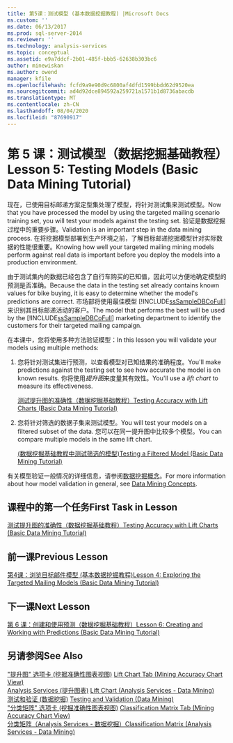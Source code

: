 ```yaml
---
title: 第5课：测试模型 (基本数据挖掘教程) |Microsoft Docs
ms.custom: ''
ms.date: 06/13/2017
ms.prod: sql-server-2014
ms.reviewer: ''
ms.technology: analysis-services
ms.topic: conceptual
ms.assetid: e9a7ddcf-2b01-485f-bbb5-62638b303bc6
author: minewiskan
ms.author: owend
manager: kfile
ms.openlocfilehash: fcfd9a9e90d9c6800af4dfd1599bbdd62d9520ea
ms.sourcegitcommit: ad4d92dce894592a259721a1571b1d8736abacdb
ms.translationtype: MT
ms.contentlocale: zh-CN
ms.lasthandoff: 08/04/2020
ms.locfileid: "87690917"
---
```

# <a name="lesson-5-testing-models-basic-data-mining-tutorial"></a><span data-ttu-id="b6b56-102">第 5 课：测试模型（数据挖掘基础教程）</span><span class="sxs-lookup"><span data-stu-id="b6b56-102">Lesson 5: Testing Models (Basic Data Mining Tutorial)</span></span>
  <span data-ttu-id="b6b56-103">现在，已使用目标邮递方案定型集处理了模型，将针对测试集来测试模型。</span><span class="sxs-lookup"><span data-stu-id="b6b56-103">Now that you have processed the model by using the targeted mailing scenario training set, you will test your models against the testing set.</span></span> <span data-ttu-id="b6b56-104">验证是数据挖掘过程中的重要步骤。</span><span class="sxs-lookup"><span data-stu-id="b6b56-104">Validation is an important step in the data mining process.</span></span> <span data-ttu-id="b6b56-105">在将挖掘模型部署到生产环境之前，了解目标邮递挖掘模型针对实际数据的性能很重要。</span><span class="sxs-lookup"><span data-stu-id="b6b56-105">Knowing how well your targeted mailing mining models perform against real data is important before you deploy the models into a production environment.</span></span>  
  
 <span data-ttu-id="b6b56-106">由于测试集内的数据已经包含了自行车购买的已知值，因此可以方便地确定模型的预测是否准确。</span><span class="sxs-lookup"><span data-stu-id="b6b56-106">Because the data in the testing set already contains known values for bike buying, it is easy to determine whether the model's predictions are correct.</span></span> <span data-ttu-id="b6b56-107">市场部将使用最佳模型 [!INCLUDE[ssSampleDBCoFull](../includes/sssampledbcofull-md.md)] 来识别其目标邮递活动的客户。</span><span class="sxs-lookup"><span data-stu-id="b6b56-107">The model that performs the best will be used by the [!INCLUDE[ssSampleDBCoFull](../includes/sssampledbcofull-md.md)] marketing department to identify the customers for their targeted mailing campaign.</span></span>  
  
 <span data-ttu-id="b6b56-108">在本课中，您将使用多种方法验证模型：</span><span class="sxs-lookup"><span data-stu-id="b6b56-108">In this lesson you will validate your models using multiple methods:</span></span>  
  
1.  <span data-ttu-id="b6b56-109">您将针对测试集进行预测，以查看模型对已知结果的准确程度。</span><span class="sxs-lookup"><span data-stu-id="b6b56-109">You'll make predictions against the testing set to see how accurate the model is on known results.</span></span> <span data-ttu-id="b6b56-110">你将使用*提升图*来度量其有效性。</span><span class="sxs-lookup"><span data-stu-id="b6b56-110">You'll use a *lift chart* to measure its effectiveness.</span></span>  
  
     [<span data-ttu-id="b6b56-111">测试提升图的准确性（数据挖掘基础教程）</span><span class="sxs-lookup"><span data-stu-id="b6b56-111">Testing Accuracy with Lift Charts &#40;Basic Data Mining Tutorial&#41;</span></span>](../../2014/tutorials/testing-accuracy-with-lift-charts-basic-data-mining-tutorial.md)  
  
2.  <span data-ttu-id="b6b56-112">您将针对筛选的数据子集来测试模型。</span><span class="sxs-lookup"><span data-stu-id="b6b56-112">You will test your models on a filtered subset of the data.</span></span> <span data-ttu-id="b6b56-113">您可以在同一提升图中比较多个模型。</span><span class="sxs-lookup"><span data-stu-id="b6b56-113">You can compare multiple models in the same lift chart.</span></span>  
  
     [<span data-ttu-id="b6b56-114">&#40;数据挖掘基础教程中测试筛选的模型&#41;</span><span class="sxs-lookup"><span data-stu-id="b6b56-114">Testing a Filtered Model &#40;Basic Data Mining Tutorial&#41;</span></span>](../../2014/tutorials/testing-a-filtered-model-basic-data-mining-tutorial.md)  
  
 <span data-ttu-id="b6b56-115">有关模型验证一般情况的详细信息，请参阅[数据挖掘概念](../../2014/analysis-services/data-mining/data-mining-concepts.md)。</span><span class="sxs-lookup"><span data-stu-id="b6b56-115">For more information about how model validation in general, see [Data Mining Concepts](../../2014/analysis-services/data-mining/data-mining-concepts.md).</span></span>  
  
## <a name="first-task-in-lesson"></a><span data-ttu-id="b6b56-116">课程中的第一个任务</span><span class="sxs-lookup"><span data-stu-id="b6b56-116">First Task in Lesson</span></span>  
 [<span data-ttu-id="b6b56-117">测试提升图的准确性（数据挖掘基础教程）</span><span class="sxs-lookup"><span data-stu-id="b6b56-117">Testing Accuracy with Lift Charts &#40;Basic Data Mining Tutorial&#41;</span></span>](../../2014/tutorials/testing-accuracy-with-lift-charts-basic-data-mining-tutorial.md)  
  
## <a name="previous-lesson"></a><span data-ttu-id="b6b56-118">前一课</span><span class="sxs-lookup"><span data-stu-id="b6b56-118">Previous Lesson</span></span>  
 [<span data-ttu-id="b6b56-119">第4课：浏览目标邮件模型 &#40;基本数据挖掘教程&#41;</span><span class="sxs-lookup"><span data-stu-id="b6b56-119">Lesson 4: Exploring the Targeted Mailing Models &#40;Basic Data Mining Tutorial&#41;</span></span>](../../2014/tutorials/lesson-4-exploring-the-targeted-mailing-models-basic-data-mining-tutorial.md)  
  
## <a name="next-lesson"></a><span data-ttu-id="b6b56-120">下一课</span><span class="sxs-lookup"><span data-stu-id="b6b56-120">Next Lesson</span></span>  
 [<span data-ttu-id="b6b56-121">第 6 课：创建和使用预测（数据挖掘基础教程）</span><span class="sxs-lookup"><span data-stu-id="b6b56-121">Lesson 6: Creating and Working with Predictions &#40;Basic Data Mining Tutorial&#41;</span></span>](../../2014/tutorials/lesson-6-creating-and-working-with-predictions-basic-data-mining-tutorial.md)  
  
## <a name="see-also"></a><span data-ttu-id="b6b56-122">另请参阅</span><span class="sxs-lookup"><span data-stu-id="b6b56-122">See Also</span></span>  
 <span data-ttu-id="b6b56-123">["提升图" 选项卡 &#40;挖掘准确性图表视图&#41;](../../2014/analysis-services/lift-chart-tab-mining-accuracy-chart-view.md) </span><span class="sxs-lookup"><span data-stu-id="b6b56-123">[Lift Chart Tab &#40;Mining Accuracy Chart View&#41;](../../2014/analysis-services/lift-chart-tab-mining-accuracy-chart-view.md) </span></span>  
 <span data-ttu-id="b6b56-124">[Analysis Services &#40;提升图表&#41;](../../2014/analysis-services/data-mining/lift-chart-analysis-services-data-mining.md) </span><span class="sxs-lookup"><span data-stu-id="b6b56-124">[Lift Chart &#40;Analysis Services - Data Mining&#41;](../../2014/analysis-services/data-mining/lift-chart-analysis-services-data-mining.md) </span></span>  
 <span data-ttu-id="b6b56-125">[测试和验证 &#40;数据挖掘&#41;](../../2014/analysis-services/data-mining/testing-and-validation-data-mining.md) </span><span class="sxs-lookup"><span data-stu-id="b6b56-125">[Testing and Validation &#40;Data Mining&#41;](../../2014/analysis-services/data-mining/testing-and-validation-data-mining.md) </span></span>  
 <span data-ttu-id="b6b56-126">["分类矩阵" 选项卡 &#40;挖掘准确性图表视图&#41;](../../2014/analysis-services/classification-matrix-tab-mining-accuracy-chart-view.md) </span><span class="sxs-lookup"><span data-stu-id="b6b56-126">[Classification Matrix Tab &#40;Mining Accuracy Chart View&#41;](../../2014/analysis-services/classification-matrix-tab-mining-accuracy-chart-view.md) </span></span>  
 [<span data-ttu-id="b6b56-127">分类矩阵（Analysis Services - 数据挖掘）</span><span class="sxs-lookup"><span data-stu-id="b6b56-127">Classification Matrix &#40;Analysis Services - Data Mining&#41;</span></span>](../../2014/analysis-services/data-mining/classification-matrix-analysis-services-data-mining.md)  
  
  
